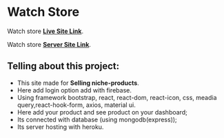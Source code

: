 # Watch Store

Watch store [**Live Site Link**](https://ahammed-watch-store.netlify.app/).

Watch store [**Server Site Link**](https://github.com/md-abdul-ahammed/watch-related-server-side).

## Telling about this project:
* This site made for **Selling niche-products**.
* Here add login option add with firebase.
* Using framework bootstrap, react, react-dom, react-icon, css, meadia query,react-hook-form, axios, material ui.
* Here add your product and see product on your dashboard;
* Its connected with database (using mongodb(express));
* Its server hosting with heroku.

